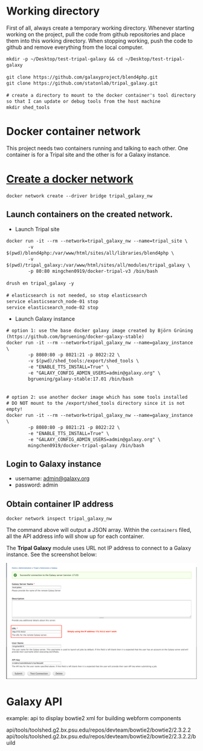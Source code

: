 # Working directory

First of all, always create a temporary working directory. Whenever starting working on the project, pull the code
from github repositories and place them into this working directory. When stopping working, push the code to github
and remove everything from the local computer.


``` 
mkdir -p ~/Desktop/test-tripal-galaxy && cd ~/Desktop/test-tripal-galaxy

git clone https://github.com/galaxyproject/blend4php.git
git clone https://github.com/statonlab/tripal_galaxy.git

# create a directory to mount to the docker container's tool directory so that I can update or debug tools from the host machine
mkdir shed_tools
```

# Docker container network

This project needs two containers running and talking to each other. One container is
for a Tripal site and the other is for a Galaxy instance.


# [Create a docker network](https://docs.docker.com/engine/userguide/networking/#bridge-networks)

```
docker network create --driver bridge tripal_galaxy_nw
```


## Launch containers on the created network.

* Launch Tripal site

``` 
docker run -it --rm --network=tripal_galaxy_nw --name=tripal_site \
        -v $(pwd)/blend4php:/var/www/html/sites/all/libraries/blend4php \
        -v $(pwd)/tripal_galaxy:/var/www/html/sites/all/modules/tripal_galaxy \
        -p 80:80 mingchen0919/docker-tripal-v3 /bin/bash
        
drush en tripal_galaxy -y

# elasticsearch is not needed, so stop elasticsearch
service elasticsearch_node-01 stop
service elasticsearch_node-02 stop
```

* Launch Galaxy instance

```
# option 1: use the base docker galaxy image created by Björn Grüning (https://github.com/bgruening/docker-galaxy-stable)
docker run -it --rm --network=tripal_galaxy_nw --name=galaxy_instance \
        -p 8080:80 -p 8021:21 -p 8022:22 \
        -v $(pwd)/shed_tools:/export/shed_tools \ 
        -e "ENABLE_TTS_INSTALL=True" \
        -e "GALAXY_CONFIG_ADMIN_USERS=admin@galaxy.org" \
        bgruening/galaxy-stable:17.01 /bin/bash
    
    
# option 2: use another docker image which has some tools installed
# DO NOT mount to the /export/shed_tools directory since it is not empty!
docker run -it --rm --network=tripal_galaxy_nw --name=galaxy_instance \
        -p 8080:80 -p 8021:21 -p 8022:22 \
        -e "ENABLE_TTS_INSTALL=True" \
        -e "GALAXY_CONFIG_ADMIN_USERS=admin@galaxy.org" \
        mingchen0919/docker-tripal-galaxy /bin/bash
```

## Login to Galaxy instance

* username: admin@galaxy.org
* password: admin

## Obtain container IP address

``` 
docker network inspect tripal_galaxy_nw
```

The command above will output a JSON array. Within the `containers` filed, all the API address info will show up for each container.


The **Tripal Galaxy** module uses URL not IP address to connect to a Galaxy instance. See the screenshot below:

![tripal galaxy connection](images/tripal_galaxy_connect_to_galaxy.png)


# Galaxy API

example: api to display bowtie2 xml for building webform components

api/tools/toolshed.g2.bx.psu.edu/repos/devteam/bowtie2/bowtie2/2.3.2.2
api/tools/toolshed.g2.bx.psu.edu/repos/devteam/bowtie2/bowtie2/2.3.2.2/build
